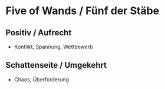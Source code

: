 # Five of Wands / Fünf der Stäbe

## Positiv / Aufrecht

- Konflikt, Spannung, Wettbewerb

## Schattenseite / Umgekehrt

- Chaos, Überforderung
